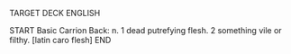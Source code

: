 TARGET DECK
ENGLISH

START
Basic
Carrion
Back: n. 1 dead putrefying flesh. 2 something vile or filthy. [latin caro flesh]
END
